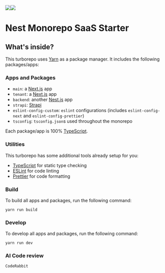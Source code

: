 <img src="https://api.codiga.io/project/36143/score/svg"/><img src="https://api.codiga.io/project/36143/status/svg"/>

# Nest Monorepo SaaS Starter

## What's inside?

This turborepo uses [Yarn](https://classic.yarnpkg.com/) as a package manager. It includes the following packages/apps:

### Apps and Packages

- `main`: a [Next.js](https://nextjs.org/) app
- `tenant`: a [Next.js](https://nextjs.org/) app
- `backend`: another [Nest.js](https://nestjs.org/) app
- `strapi`: [Strapi](https://strapi.io)
- `eslint-config-custom`: `eslint` configurations (includes `eslint-config-next` and `eslint-config-prettier`)
- `tsconfig`: `tsconfig.json`s used throughout the monorepo

Each package/app is 100% [TypeScript](https://www.typescriptlang.org/).

### Utilities

This turborepo has some additional tools already setup for you:

- [TypeScript](https://www.typescriptlang.org/) for static type checking
- [ESLint](https://eslint.org/) for code linting
- [Prettier](https://prettier.io) for code formatting

### Build

To build all apps and packages, run the following command:

```
yarn run build
```

### Develop

To develop all apps and packages, run the following command:

```
yarn run dev
```

### AI Code review

```
CodeRabbit
```
